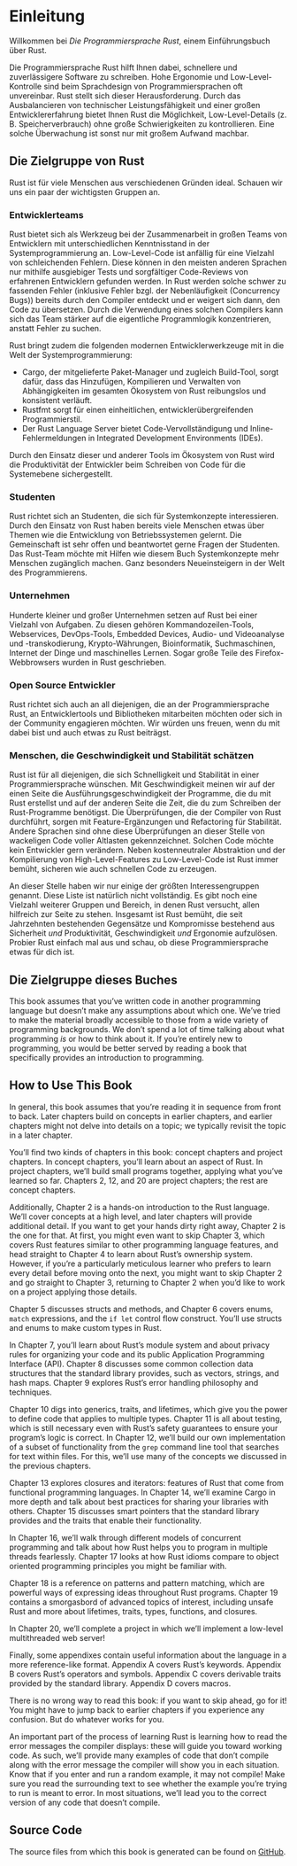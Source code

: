 # Einleitung

Willkommen bei *Die Programmiersprache Rust*, einem Einführungsbuch über Rust.

Die Programmiersprache Rust hilft Ihnen dabei, schnellere und zuverlässigere Software zu schreiben. Hohe Ergonomie und Low-Level-Kontrolle sind beim Sprachdesign von Programmiersprachen oft unvereinbar. Rust stellt sich dieser Herausforderung. Durch das Ausbalancieren von technischer Leistungsfähigkeit und einer großen Entwicklererfahrung bietet Ihnen Rust die Möglichkeit, Low-Level-Details (z. B. Speicherverbrauch) ohne große Schwierigkeiten zu kontrollieren. Eine solche Überwachung ist sonst nur mit großem Aufwand machbar.

## Die Zielgruppe von Rust

Rust ist für viele Menschen aus verschiedenen Gründen ideal. Schauen wir uns ein paar der wichtigsten Gruppen an.

### Entwicklerteams

Rust bietet sich als Werkzeug bei der Zusammenarbeit in großen Teams von Entwicklern mit unterschiedlichen Kenntnisstand in der Systemprogrammierung an. Low-Level-Code ist anfällig für eine Vielzahl von schleichenden Fehlern. Diese können in den meisten anderen Sprachen nur mithilfe ausgiebiger Tests und sorgfältiger Code-Reviews von erfahrenen Entwicklern gefunden werden. In Rust werden solche schwer zu fassenden Fehler (inklusive Fehler bzgl. der Nebenläufigkeit (Concurrency Bugs)) bereits durch den Compiler entdeckt und er weigert sich dann, den Code zu übersetzen. Durch die Verwendung eines solchen Compilers kann sich das Team stärker auf die eigentliche Programmlogik konzentrieren, anstatt Fehler zu suchen.

Rust bringt zudem die folgenden modernen Entwicklerwerkzeuge mit in die Welt der Systemprogrammierung:

* Cargo, der mitgelieferte Paket-Manager und zugleich Build-Tool,
  sorgt dafür, dass das Hinzufügen, Kompilieren und Verwalten von
  Abhängigkeiten im gesamten Ökosystem von Rust reibungslos und
  konsistent verläuft.
* Rustfmt sorgt für einen einheitlichen, entwicklerübergreifenden Programmierstil.
* Der Rust Language Server bietet Code-Vervollständigung und Inline-Fehlermeldungen
  in Integrated Development Environments (IDEs).

Durch den Einsatz dieser und anderer Tools im Ökosystem von Rust wird die Produktivität der Entwickler beim Schreiben von Code für die Systemebene sichergestellt.

### Studenten

Rust richtet sich an Studenten, die sich für Systemkonzepte interessieren. Durch den Einsatz von Rust haben bereits viele Menschen etwas über Themen wie die Entwicklung von Betriebssystemen gelernt. Die Gemeinschaft ist sehr offen und beantwortet gerne Fragen der Studenten. Das Rust-Team möchte mit Hilfen wie diesem Buch Systemkonzepte mehr Menschen zugänglich machen. Ganz besonders Neueinsteigern in der Welt des Programmierens.

### Unternehmen

Hunderte kleiner und großer Unternehmen setzen auf Rust bei einer Vielzahl von Aufgaben. Zu diesen gehören Kommandozeilen-Tools, Webservices, DevOps-Tools, Embedded Devices, Audio- und Videoanalyse und -transkodierung, Krypto-Währungen, Bioinformatik, Suchmaschinen, Internet der Dinge und maschinelles Lernen. Sogar große Teile des Firefox-Webbrowsers wurden in Rust geschrieben.

### Open Source Entwickler

Rust richtet sich auch an all diejenigen, die an der Programmiersprache Rust, an Entwicklertools und Bibliotheken mitarbeiten möchten oder sich in der Community engagieren möchten. Wir würden uns freuen, wenn du mit dabei bist und auch etwas zu Rust beiträgst.

### Menschen, die Geschwindigkeit und Stabilität schätzen

Rust ist für all diejenigen, die sich Schnelligkeit und Stabilität in einer Programmiersprache wünschen. Mit Geschwindigkeit meinen wir auf der einen Seite die Ausführungsgeschwindigkeit der Programme, die du mit Rust erstellst und auf der anderen Seite die Zeit, die du zum Schreiben der Rust-Programme benötigst. Die Überprüfungen, die der Compiler von Rust durchführt, sorgen mit Feature-Ergänzungen und Refactoring für Stabilität. Andere Sprachen sind ohne diese Überprüfungen an dieser Stelle von wackeligen Code voller Altlasten gekennzeichnet. Solchen Code möchte kein Entwickler gern verändern. Neben kostenneutraler Abstraktion und der Kompilierung von High-Level-Features zu Low-Level-Code ist Rust immer bemüht, sicheren wie auch schnellen Code zu erzeugen.

An dieser Stelle haben wir nur einige der größten Interessengruppen genannt. Diese Liste ist natürlich nicht vollständig. Es gibt noch eine Vielzahl weiterer Gruppen und Bereich, in denen Rust versucht, allen hilfreich zur Seite zu stehen. Insgesamt ist Rust bemüht, die seit Jahrzehnten bestehenden Gegensätze und Kompromisse bestehend aus Sicherheit *und* Produktivität, Geschwindigkeit *und* Ergonomie aufzulösen. Probier Rust einfach mal aus und schau, ob diese Programmiersprache etwas für dich ist.

## Die Zielgruppe dieses Buches

This book assumes that you’ve written code in another programming language but
doesn’t make any assumptions about which one. We’ve tried to make the material
broadly accessible to those from a wide variety of programming backgrounds. We
don’t spend a lot of time talking about what programming *is* or how to think
about it. If you’re entirely new to programming, you would be better served by
reading a book that specifically provides an introduction to programming.

## How to Use This Book

In general, this book assumes that you’re reading it in sequence from front to
back. Later chapters build on concepts in earlier chapters, and earlier
chapters might not delve into details on a topic; we typically revisit the
topic in a later chapter.

You’ll find two kinds of chapters in this book: concept chapters and project
chapters. In concept chapters, you’ll learn about an aspect of Rust. In project
chapters, we’ll build small programs together, applying what you’ve learned so
far. Chapters 2, 12, and 20 are project chapters; the rest are concept chapters.

Additionally, Chapter 2 is a hands-on introduction to the Rust language. We’ll
cover concepts at a high level, and later chapters will provide additional
detail. If you want to get your hands dirty right away, Chapter 2 is the one
for that. At first, you might even want to skip Chapter 3, which covers Rust
features similar to other programming language features, and head straight to
Chapter 4 to learn about Rust’s ownership system. However, if you’re a
particularly meticulous learner who prefers to learn every detail before moving
onto the next, you might want to skip Chapter 2 and go straight to Chapter 3,
returning to Chapter 2 when you’d like to work on a project applying those
details.

Chapter 5 discusses structs and methods, and Chapter 6 covers enums, `match`
expressions, and the `if let` control flow construct. You’ll use structs and
enums to make custom types in Rust.

In Chapter 7, you’ll learn about Rust’s module system and about privacy rules
for organizing your code and its public Application Programming Interface
(API). Chapter 8 discusses some common collection data structures that the
standard library provides, such as vectors, strings, and hash maps. Chapter 9
explores Rust’s error handling philosophy and techniques.

Chapter 10 digs into generics, traits, and lifetimes, which give you the power
to define code that applies to multiple types. Chapter 11 is all about testing,
which is still necessary even with Rust’s safety guarantees to ensure your
program’s logic is correct. In Chapter 12, we’ll build our own implementation
of a subset of functionality from the `grep` command line tool that searches
for text within files. For this, we’ll use many of the concepts we discussed in
the previous chapters.

Chapter 13 explores closures and iterators: features of Rust that come from
functional programming languages. In Chapter 14, we’ll examine Cargo in more
depth and talk about best practices for sharing your libraries with others.
Chapter 15 discusses smart pointers that the standard library provides and the
traits that enable their functionality.

In Chapter 16, we’ll walk through different models of concurrent programming
and talk about how Rust helps you to program in multiple threads fearlessly.
Chapter 17 looks at how Rust idioms compare to object oriented programming
principles you might be familiar with.

Chapter 18 is a reference on patterns and pattern matching, which are powerful
ways of expressing ideas throughout Rust programs. Chapter 19 contains a
smorgasbord of advanced topics of interest, including unsafe Rust and more
about lifetimes, traits, types, functions, and closures.

In Chapter 20, we’ll complete a project in which we’ll implement a low-level
multithreaded web server!

Finally, some appendixes contain useful information about the language in a
more reference-like format. Appendix A covers Rust’s keywords. Appendix B
covers Rust’s operators and symbols. Appendix C covers derivable traits
provided by the standard library. Appendix D covers macros.

There is no wrong way to read this book: if you want to skip ahead, go for it!
You might have to jump back to earlier chapters if you experience any
confusion. But do whatever works for you.

An important part of the process of learning Rust is learning how to read the
error messages the compiler displays: these will guide you toward working code.
As such, we’ll provide many examples of code that don’t compile along with the
error message the compiler will show you in each situation. Know that if you
enter and run a random example, it may not compile! Make sure you read the
surrounding text to see whether the example you’re trying to run is meant to
error. In most situations, we’ll lead you to the correct version of any code
that doesn’t compile.

## Source Code

The source files from which this book is generated can be found on
[GitHub][book].

[book]: https://github.com/rust-lang/book/tree/master/second-edition/src
